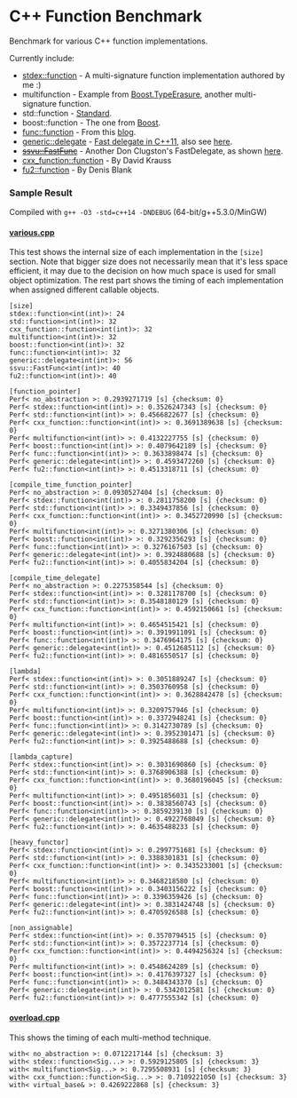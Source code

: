 C++ Function Benchmark
======================

Benchmark for various C++ function implementations.

Currently include:
- [stdex::function](stdex.hpp) - A multi-signature function implementation authored by me :)
- multifunction - Example from [Boost.TypeErasure](http://www.boost.org/doc/html/boost_typeerasure/examples.html#boost_typeerasure.examples.multifunction), another multi-signature function.
- std::function - [Standard](http://en.cppreference.com/w/cpp/utility/functional/function).
- boost::function - The one from [Boost](http://www.boost.org/doc/libs/1_55_0/doc/html/function.html).
- [func::function](function.h) - From this [blog](http://probablydance.com/2013/01/13/a-faster-implementation-of-stdfunction/).
- [generic::delegate](delegate.hpp) - [Fast delegate in C++11](http://codereview.stackexchange.com/questions/14730/impossibly-fast-delegate-in-c11), also see [here](https://code.google.com/p/cpppractice/source/browse/trunk/).
- [~~ssvu::FastFunc~~](FastFunc.hpp) - Another Don Clugston's FastDelegate, as shown [here](https://groups.google.com/a/isocpp.org/forum/#!topic/std-discussion/QgvHF7YMi3o).
- [cxx_function::function](https://github.com/potswa/cxx_function) - By David Krauss
- [fu2::function](http://naios.github.io/function2/) - By Denis Blank

### Sample Result
Compiled with `g++ -O3 -std=c++14 -DNDEBUG` (64-bit/g++5.3.0/MinGW)

#### [various.cpp](various.cpp)
This test shows the internal size of each implementation in the `[size]` section.
Note that bigger size does not necessarily mean that it's less space efficient, it may due to the decision on how much space is used for small object optimization.
The rest part shows the timing of each implementation when assigned different callable objects.
```
[size]
stdex::function<int(int)>: 24
std::function<int(int)>: 32
cxx_function::function<int(int)>: 32
multifunction<int(int)>: 32
boost::function<int(int)>: 32
func::function<int(int)>: 32
generic::delegate<int(int)>: 56
ssvu::FastFunc<int(int)>: 40
fu2::function<int(int)>: 40

[function_pointer]
Perf< no_abstraction >: 0.2939271719 [s] {checksum: 0}
Perf< stdex::function<int(int)> >: 0.3526247343 [s] {checksum: 0}
Perf< std::function<int(int)> >: 0.4566822677 [s] {checksum: 0}
Perf< cxx_function::function<int(int)> >: 0.3691389638 [s] {checksum: 0}
Perf< multifunction<int(int)> >: 0.4132227755 [s] {checksum: 0}
Perf< boost::function<int(int)> >: 0.4079642189 [s] {checksum: 0}
Perf< func::function<int(int)> >: 0.3633898474 [s] {checksum: 0}
Perf< generic::delegate<int(int)> >: 0.4593472260 [s] {checksum: 0}
Perf< fu2::function<int(int)> >: 0.4513318711 [s] {checksum: 0}

[compile_time_function_pointer]
Perf< no_abstraction >: 0.0930527404 [s] {checksum: 0}
Perf< stdex::function<int(int)> >: 0.2811758200 [s] {checksum: 0}
Perf< std::function<int(int)> >: 0.3349437856 [s] {checksum: 0}
Perf< cxx_function::function<int(int)> >: 0.3452720990 [s] {checksum: 0}
Perf< multifunction<int(int)> >: 0.3271380306 [s] {checksum: 0}
Perf< boost::function<int(int)> >: 0.3292356293 [s] {checksum: 0}
Perf< func::function<int(int)> >: 0.3276167503 [s] {checksum: 0}
Perf< generic::delegate<int(int)> >: 0.3924880688 [s] {checksum: 0}
Perf< fu2::function<int(int)> >: 0.4055834204 [s] {checksum: 0}

[compile_time_delegate]
Perf< no_abstraction >: 0.2275358544 [s] {checksum: 0}
Perf< stdex::function<int(int)> >: 0.3281178700 [s] {checksum: 0}
Perf< std::function<int(int)> >: 0.3548180129 [s] {checksum: 0}
Perf< cxx_function::function<int(int)> >: 0.4592150661 [s] {checksum: 0}
Perf< multifunction<int(int)> >: 0.4654515421 [s] {checksum: 0}
Perf< boost::function<int(int)> >: 0.3919911091 [s] {checksum: 0}
Perf< func::function<int(int)> >: 0.3476964175 [s] {checksum: 0}
Perf< generic::delegate<int(int)> >: 0.4512685112 [s] {checksum: 0}
Perf< fu2::function<int(int)> >: 0.4816550517 [s] {checksum: 0}

[lambda]
Perf< stdex::function<int(int)> >: 0.3051889247 [s] {checksum: 0}
Perf< std::function<int(int)> >: 0.3503760958 [s] {checksum: 0}
Perf< cxx_function::function<int(int)> >: 0.3628842478 [s] {checksum: 0}
Perf< multifunction<int(int)> >: 0.3209757946 [s] {checksum: 0}
Perf< boost::function<int(int)> >: 0.3372948241 [s] {checksum: 0}
Perf< func::function<int(int)> >: 0.3142730789 [s] {checksum: 0}
Perf< generic::delegate<int(int)> >: 0.3952301471 [s] {checksum: 0}
Perf< fu2::function<int(int)> >: 0.3925488688 [s] {checksum: 0}

[lambda_capture]
Perf< stdex::function<int(int)> >: 0.3031690860 [s] {checksum: 0}
Perf< std::function<int(int)> >: 0.3768906388 [s] {checksum: 0}
Perf< cxx_function::function<int(int)> >: 0.3680196045 [s] {checksum: 0}
Perf< multifunction<int(int)> >: 0.4951856031 [s] {checksum: 0}
Perf< boost::function<int(int)> >: 0.3838560743 [s] {checksum: 0}
Perf< func::function<int(int)> >: 0.3859239130 [s] {checksum: 0}
Perf< generic::delegate<int(int)> >: 0.4922768049 [s] {checksum: 0}
Perf< fu2::function<int(int)> >: 0.4635488233 [s] {checksum: 0}

[heavy_functor]
Perf< stdex::function<int(int)> >: 0.2997751681 [s] {checksum: 0}
Perf< std::function<int(int)> >: 0.3388301831 [s] {checksum: 0}
Perf< cxx_function::function<int(int)> >: 0.3435233001 [s] {checksum: 0}
Perf< multifunction<int(int)> >: 0.3468218580 [s] {checksum: 0}
Perf< boost::function<int(int)> >: 0.3403156222 [s] {checksum: 0}
Perf< func::function<int(int)> >: 0.3396359426 [s] {checksum: 0}
Perf< generic::delegate<int(int)> >: 0.3831424748 [s] {checksum: 0}
Perf< fu2::function<int(int)> >: 0.4705926588 [s] {checksum: 0}

[non_assignable]
Perf< stdex::function<int(int)> >: 0.3570794515 [s] {checksum: 0}
Perf< std::function<int(int)> >: 0.3572237714 [s] {checksum: 0}
Perf< cxx_function::function<int(int)> >: 0.4494256324 [s] {checksum: 0}
Perf< multifunction<int(int)> >: 0.4548624289 [s] {checksum: 0}
Perf< boost::function<int(int)> >: 0.4176397327 [s] {checksum: 0}
Perf< func::function<int(int)> >: 0.3484343370 [s] {checksum: 0}
Perf< generic::delegate<int(int)> >: 0.5342012581 [s] {checksum: 0}
Perf< fu2::function<int(int)> >: 0.4777555342 [s] {checksum: 0}
```

#### [overload.cpp](overload.cpp)
This shows the timing of each multi-method technique.
```
with< no_abstraction >: 0.0712217144 [s] {checksum: 3}
with< stdex::function<Sig...> >: 0.5929125805 [s] {checksum: 3}
with< multifunction<Sig...> >: 0.7295508931 [s] {checksum: 3}
with< cxx_function::function<Sig...> >: 0.7109221050 [s] {checksum: 3}
with< virtual_base& >: 0.4269222868 [s] {checksum: 3}
```
